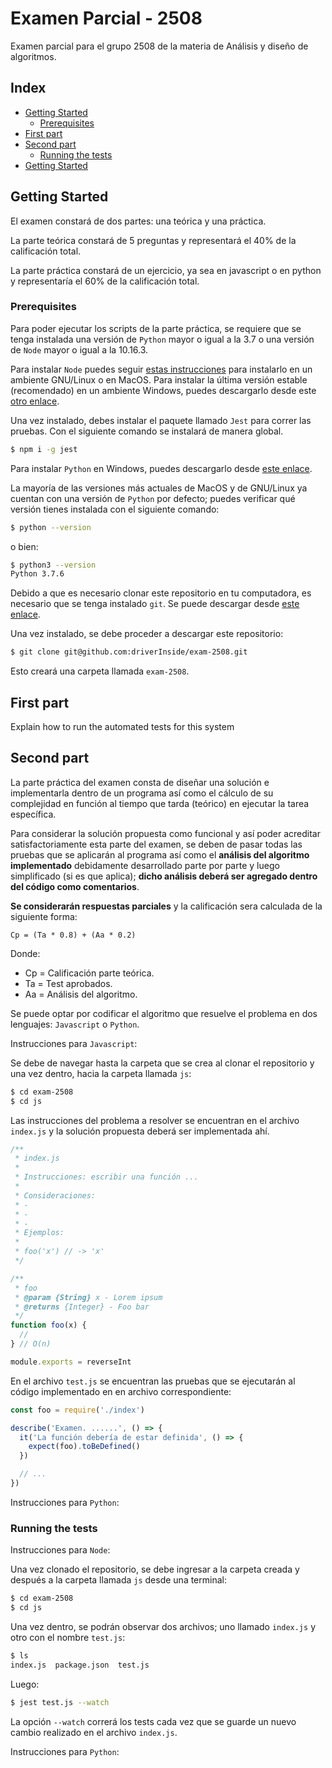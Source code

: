 # Examen Parcial - 2508

Examen parcial para el grupo 2508 de la materia de Análisis y diseño de algoritmos.

## Index

* [Getting Started](#Getting-Started)
    * [Prerequisites](#Prerequisites)
* [First part](#First-part)
* [Second part](#Second-part)
    * [Running the tests](#Running-the-tests)
* [Getting Started](#Getting-Started)

## Getting Started

El examen constará de dos partes: una teórica y una práctica.

La parte teórica constará de 5 preguntas y representará el 40% de la calificación total.

La parte práctica constará de un ejercicio, ya sea en javascript o en python y representaría el 60% de la calificación total.

### Prerequisites

Para poder ejecutar los scripts de la parte práctica, se requiere que se tenga instalada una versión de `Python` mayor o igual a la 3.7 o una versión de `Node` mayor o igual a la 10.16.3.

Para instalar `Node` puedes seguir [estas instrucciones](https://github.com/nvm-sh/nvm#installing-and-updating) para instalarlo en un ambiente GNU/Linux o en MacOS.
Para instalar la última versión estable (recomendado) en un ambiente Windows, puedes descargarlo desde este [otro enlace](https://nodejs.org/en/).

Una vez instalado, debes instalar el paquete llamado `Jest` para correr las pruebas. Con el siguiente comando se instalará de manera global.

```bash
$ npm i -g jest
```

Para instalar `Python` en Windows, puedes descargarlo desde [este enlace](https://www.python.org/downloads/windows/).

La mayoría de las versiones más actuales de MacOS y de GNU/Linux ya cuentan con una versión de `Python` por defecto; puedes verificar qué versión tienes instalada con el siguiente comando:

```bash
$ python --version 
```

o bien:

```bash
$ python3 --version 
Python 3.7.6
```

Debido a que es necesario clonar este repositorio en tu computadora, es necesario que se tenga instalado `git`. Se puede descargar desde [este enlace](https://git-scm.com/).

Una vez instalado, se debe proceder a descargar este repositorio:

```bash
$ git clone git@github.com:driverInside/exam-2508.git
```

Esto creará una carpeta llamada `exam-2508`.

## First part

Explain how to run the automated tests for this system

## Second part

La parte práctica del examen consta de diseñar una solución e implementarla dentro de un programa así como el cálculo de su complejidad en función al tiempo que tarda (teórico) en ejecutar la tarea específica.

Para considerar la solución propuesta como funcional y así poder acreditar satisfactoriamente esta parte del examen, se deben de pasar todas las pruebas que se aplicarán al programa así como el **análisis del algoritmo implementado** debidamente desarrollado parte por parte y luego simplificado (si es que aplica); **dicho análisis deberá ser agregado dentro del código como comentarios**.

**Se considerarán respuestas parciales** y la calificación sera calculada de la siguiente forma:

```
Cp = (Ta * 0.8) + (Aa * 0.2)
```

Donde: 
* Cp = Calificación parte teórica.
* Ta = Test aprobados.
* Aa = Análisis del algoritmo.

Se puede optar por codificar el algoritmo que resuelve el problema en dos lenguajes: `Javascript` o `Python`.

Instrucciones para `Javascript`:

Se debe de navegar hasta la carpeta que se crea al clonar el repositorio y una vez dentro, hacia la carpeta llamada `js`:

```bash
$ cd exam-2508
$ cd js
```

Las instrucciones del problema a resolver se encuentran en el archivo `index.js` y la solución propuesta deberá ser implementada ahí.

```js
/**
 * index.js
 * 
 * Instrucciones: escribir una función ...
 * 
 * Consideraciones:
 * - 
 * - 
 * - 
 * Ejemplos:
 * 
 * foo('x') // -> 'x'
 */

/**
 * foo
 * @param {String} x - Lorem ipsum
 * @returns {Integer} - Foo bar
 */
function foo(x) {
  //
} // O(n)

module.exports = reverseInt
```

En el archivo `test.js` se encuentran las pruebas que se ejecutarán al código implementado en en archivo correspondiente:

```js
const foo = require('./index')

describe('Examen. ......', () => {
  it('La función debería de estar definida', () => {
    expect(foo).toBeDefined()
  })

  // ...
})

```

Instrucciones para `Python`:

### Running the tests

Instrucciones para `Node`:

Una vez clonado el repositorio, se debe ingresar a la carpeta creada y después a la carpeta llamada `js` desde una terminal:

```bash
$ cd exam-2508
$ cd js
```

Una vez dentro, se podrán observar dos archivos; uno llamado `index.js` y otro con el nombre `test.js`:

```bash
$ ls
index.js  package.json  test.js
```

Luego:

```bash
$ jest test.js --watch
```

La opción `--watch` correrá los tests cada vez que se guarde un nuevo cambio realizado en el archivo `index.js`.

Instrucciones para `Python`:
